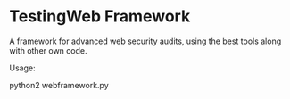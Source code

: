 # TestingWeb Framework
A framework for advanced web security audits, using the best tools along with other own code.

Usage:

python2 webframework.py
